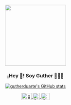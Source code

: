 <p align="center" width="300">
   <img align="center" width="200" src="https://avatars.githubusercontent.com/u/74472292?s=400&u=0a8aeed4129c8f673ce6d65535e1d56654f51cf0&v=4" />
   <h3 align="center">¡Hey 👋! Soy Guther 👨🏻‍💻</h3>
</p>

<div align="center">
   
   [![gutherduarte's GitHub stats](https://github-readme-stats.vercel.app/api?username=gutherduarte&show_icons=true&theme=onerdark)](https://github.com/anuraghazra/github-readme-stats)
</div>

<p align="center">
  <span style="width: 8px;"> </span>
   <a href="https://linkedin.com/in/gutherduarte/" target="blank">
    <img align="center" src="https://upload.wikimedia.org/wikipedia/commons/e/e9/Linkedin_icon.svg" alt="guther" height="23px" width="33px" />
  </a>
  <span style="width: 8px;"> </span>
  <a href="https://instagram.com/guther_duarte" target="blank">
    <img align="center" src="https://upload.wikimedia.org/wikipedia/commons/e/e7/Instagram_logo_2016.svg" alt="Canal de Instagram de guther_duarte" height="23px" width="23px" />
  </a>
  <span style="width: 8px;"> </span>
  <a href="https://twitter.com/gutherduarte" target="blank">
    <img align="center" src="https://upload.wikimedia.org/wikipedia/commons/1/18/X_icon_-_Gray.svg" alt="Canal de Twitter de Guther" height="23px" width="28px" />
  </a>
</p>
